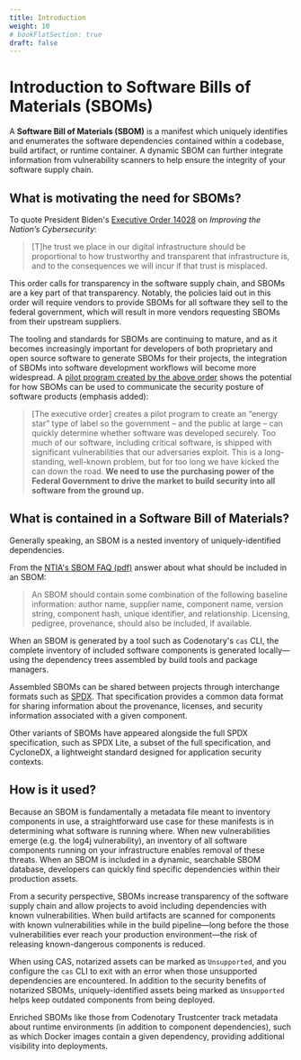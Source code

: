 ```yaml
---
title: Introduction
weight: 10
# bookFlatSection: true
draft: false
---
```


# Introduction to Software Bills of Materials (SBOMs)

A **Software Bill of Materials (SBOM)** is a manifest which uniquely identifies and enumerates the software dependencies contained within a codebase, build artifact, or runtime container. A dynamic SBOM can further integrate information from vulnerability scanners to help ensure the integrity of your software supply chain.

## What is motivating the need for SBOMs?

To quote President Biden's [Executive Order 14028](https://www.whitehouse.gov/briefing-room/presidential-actions/2021/05/12/executive-order-on-improving-the-nations-cybersecurity/) on *Improving the Nation’s Cybersecurity*:

> [T]he trust we place in our digital infrastructure should be proportional to how trustworthy and transparent that infrastructure is, and to the consequences we will incur if that trust is misplaced.

This order calls for transparency in the software supply chain, and SBOMs are a key part of that transparency. Notably, the policies laid out in this order will require vendors to provide SBOMs for all software they sell to the federal government, which will result in more vendors requesting SBOMs from their upstream suppliers.

The tooling and standards for SBOMs are continuing to mature, and as it becomes increasingly important for developers of both proprietary and open source software to generate SBOMs for their projects, the integration of SBOMs into software development workflows will become more widespread. A [pilot program created by the above order](https://www.whitehouse.gov/briefing-room/statements-releases/2021/05/12/fact-sheet-president-signs-executive-order-charting-new-course-to-improve-the-nations-cybersecurity-and-protect-federal-government-networks/) shows the potential for how SBOMs can be used to communicate the security posture of software products (emphasis added):

> [The executive order] creates a pilot program to create an “energy star” type of label so the government – and the public at large – can quickly determine whether software was developed securely. Too much of our software, including critical software, is shipped with significant vulnerabilities that our adversaries exploit. This is a long-standing, well-known problem, but for too long we have kicked the can down the road. **We need to use the purchasing power of the Federal Government to drive the market to build security into all software from the ground up.**
## What is contained in a Software Bill of Materials?

Generally speaking, an SBOM is a nested inventory of uniquely-identified dependencies.

From the [NTIA's SBOM FAQ (pdf)](https://www.ntia.gov/files/ntia/publications/sbom_faq_-_20201116.pdf) answer about what should be included in an SBOM:

> An SBOM should contain some combination of the following baseline information: author name, supplier name, component name, version string, component hash, unique identifier, and relationship. Licensing, pedigree, provenance, should also be included, if available.

When an SBOM is generated by a tool such as Codenotary's `cas` CLI, the complete inventory of included software components is generated locally—using the dependency trees assembled by build tools and package managers.

Assembled SBOMs can be shared between projects through interchange formats such as [SPDX](https://spdx.dev). That specification provides a common data format for sharing information about the provenance, licenses, and security information associated with a given component.

Other variants of SBOMs have appeared alongside the full SPDX specification, such as SPDX Lite, a subset of the full specification, and CycloneDX, a lightweight standard designed for application security contexts.

## How is it used?

Because an SBOM is fundamentally a metadata file meant to inventory components in use, a straightforward use case for these manifests is in determining what software is running where. When new vulnerabilities emerge (e.g. the log4j vulnerability), an inventory of all software components running on your infrastructure enables removal of these threats. When an SBOM is included in a dynamic, searchable SBOM database, developers can quickly find specific dependencies within their production assets.

From a security perspective, SBOMs increase transparency of the software supply chain and allow projects to avoid including dependencies with known vulnerabilities. When build artifacts are scanned for components with known vulnerabilities while in the build pipeline—long before the those vulnerabilities ever reach your production environment—the risk of releasing known-dangerous components is reduced.

When using CAS, notarized assets can be marked as `Unsupported`, and you configure the `cas` CLI to exit with an error when those unsupported dependencies are encountered. In addition to the security benefits of notarized SBOMs, uniquely-identified assets being marked as `Unsupported` helps keep outdated components from being deployed.

Enriched SBOMs like those from Codenotary Trustcenter track metadata about runtime environments (in addition to component dependencies), such as which Docker images contain a given dependency, providing additional visibility into deployments.
